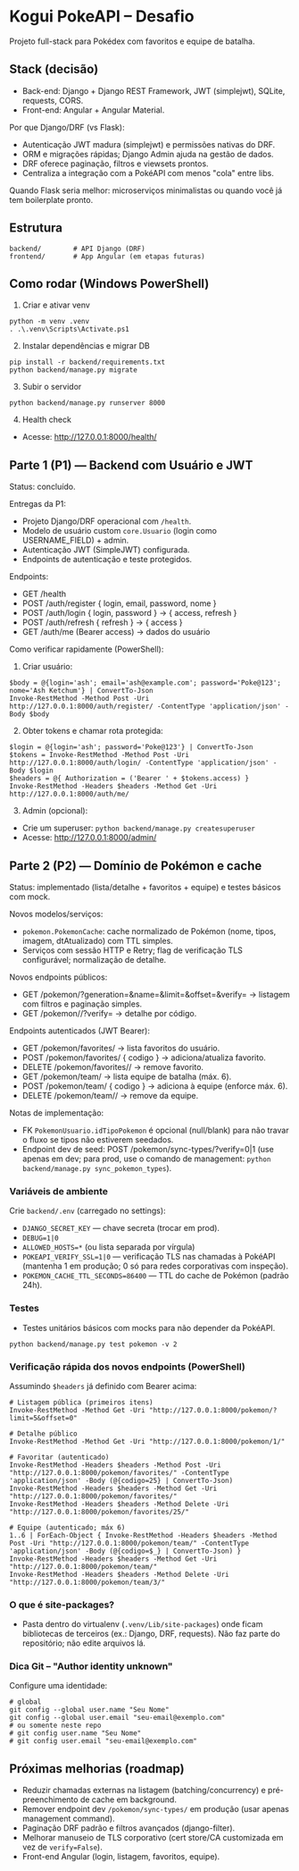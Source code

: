 # Kogui PokeAPI – Desafio

Projeto full-stack para Pokédex com favoritos e equipe de batalha.

## Stack (decisão)
- Back-end: Django + Django REST Framework, JWT (simplejwt), SQLite, requests, CORS.
- Front-end: Angular + Angular Material.

Por que Django/DRF (vs Flask):
- Autenticação JWT madura (simplejwt) e permissões nativas do DRF.
- ORM e migrações rápidas; Django Admin ajuda na gestão de dados.
- DRF oferece paginação, filtros e viewsets prontos.
- Centraliza a integração com a PokéAPI com menos "cola" entre libs.

Quando Flask seria melhor: microserviços minimalistas ou quando você já tem boilerplate pronto.

## Estrutura
```
backend/        # API Django (DRF)
frontend/       # App Angular (em etapas futuras)
```

## Como rodar (Windows PowerShell)
1. Criar e ativar venv
```
python -m venv .venv
. .\.venv\Scripts\Activate.ps1
```
2. Instalar dependências e migrar DB
```
pip install -r backend/requirements.txt
python backend/manage.py migrate
```
3. Subir o servidor
```
python backend/manage.py runserver 8000
```
4. Health check
- Acesse: http://127.0.0.1:8000/health/

## Parte 1 (P1) — Backend com Usuário e JWT
Status: concluído.

Entregas da P1:
- Projeto Django/DRF operacional com `/health`.
- Modelo de usuário custom `core.Usuario` (login como USERNAME_FIELD) + admin.
- Autenticação JWT (SimpleJWT) configurada.
- Endpoints de autenticação e teste protegidos.

Endpoints:
- GET /health
- POST /auth/register { login, email, password, nome }
- POST /auth/login { login, password } -> { access, refresh }
- POST /auth/refresh { refresh } -> { access }
- GET /auth/me (Bearer access) -> dados do usuário

Como verificar rapidamente (PowerShell):
1) Criar usuário:
```
$body = @{login='ash'; email='ash@example.com'; password='Poke@123'; nome='Ash Ketchum'} | ConvertTo-Json
Invoke-RestMethod -Method Post -Uri http://127.0.0.1:8000/auth/register/ -ContentType 'application/json' -Body $body
```
2) Obter tokens e chamar rota protegida:
```
$login = @{login='ash'; password='Poke@123'} | ConvertTo-Json
$tokens = Invoke-RestMethod -Method Post -Uri http://127.0.0.1:8000/auth/login/ -ContentType 'application/json' -Body $login
$headers = @{ Authorization = ('Bearer ' + $tokens.access) }
Invoke-RestMethod -Headers $headers -Method Get -Uri http://127.0.0.1:8000/auth/me/
```
3) Admin (opcional):
- Crie um superuser: `python backend/manage.py createsuperuser`
- Acesse: http://127.0.0.1:8000/admin/

## Parte 2 (P2) — Domínio de Pokémon e cache
Status: implementado (lista/detalhe + favoritos + equipe) e testes básicos com mock.

Novos modelos/serviços:
- `pokemon.PokemonCache`: cache normalizado de Pokémon (nome, tipos, imagem, dtAtualizado) com TTL simples.
- Serviços com sessão HTTP e Retry; flag de verificação TLS configurável; normalização de detalhe.

Novos endpoints públicos:
- GET /pokemon/?generation=&name=&limit=&offset=&verify=  -> listagem com filtros e paginação simples.
- GET /pokemon/<codigo>/?verify=                         -> detalhe por código.

Endpoints autenticados (JWT Bearer):
- GET /pokemon/favorites/                                -> lista favoritos do usuário.
- POST /pokemon/favorites/ { codigo }                    -> adiciona/atualiza favorito.
- DELETE /pokemon/favorites/<codigo>/                    -> remove favorito.
- GET /pokemon/team/                                     -> lista equipe de batalha (máx. 6).
- POST /pokemon/team/ { codigo }                         -> adiciona à equipe (enforce máx. 6).
- DELETE /pokemon/team/<codigo>/                         -> remove da equipe.

Notas de implementação:
- FK `PokemonUsuario.idTipoPokemon` é opcional (null/blank) para não travar o fluxo se tipos não estiverem seedados.
- Endpoint dev de seed: POST /pokemon/sync-types/?verify=0|1 (use apenas em dev; para prod, use o comando de management: `python backend/manage.py sync_pokemon_types`).

### Variáveis de ambiente
Crie `backend/.env` (carregado no settings):
- `DJANGO_SECRET_KEY` — chave secreta (trocar em prod).
- `DEBUG=1|0`
- `ALLOWED_HOSTS=*` (ou lista separada por vírgula)
- `POKEAPI_VERIFY_SSL=1|0` — verificação TLS nas chamadas à PokéAPI (mantenha 1 em produção; 0 só para redes corporativas com inspeção).
- `POKEMON_CACHE_TTL_SECONDS=86400` — TTL do cache de Pokémon (padrão 24h).

### Testes
- Testes unitários básicos com mocks para não depender da PokéAPI.
```
python backend/manage.py test pokemon -v 2
```

### Verificação rápida dos novos endpoints (PowerShell)
Assumindo `$headers` já definido com Bearer acima:
```
# Listagem pública (primeiros itens)
Invoke-RestMethod -Method Get -Uri "http://127.0.0.1:8000/pokemon/?limit=5&offset=0"

# Detalhe público
Invoke-RestMethod -Method Get -Uri "http://127.0.0.1:8000/pokemon/1/"

# Favoritar (autenticado)
Invoke-RestMethod -Headers $headers -Method Post -Uri "http://127.0.0.1:8000/pokemon/favorites/" -ContentType 'application/json' -Body (@{codigo=25} | ConvertTo-Json)
Invoke-RestMethod -Headers $headers -Method Get -Uri "http://127.0.0.1:8000/pokemon/favorites/"
Invoke-RestMethod -Headers $headers -Method Delete -Uri "http://127.0.0.1:8000/pokemon/favorites/25/"

# Equipe (autenticado; máx 6)
1..6 | ForEach-Object { Invoke-RestMethod -Headers $headers -Method Post -Uri "http://127.0.0.1:8000/pokemon/team/" -ContentType 'application/json' -Body (@{codigo=$_} | ConvertTo-Json) }
Invoke-RestMethod -Headers $headers -Method Get -Uri "http://127.0.0.1:8000/pokemon/team/"
Invoke-RestMethod -Headers $headers -Method Delete -Uri "http://127.0.0.1:8000/pokemon/team/3/"
```

### O que é site-packages?
- Pasta dentro do virtualenv (`.venv/Lib/site-packages`) onde ficam bibliotecas de terceiros (ex.: Django, DRF, requests). Não faz parte do repositório; não edite arquivos lá.

### Dica Git – "Author identity unknown"
Configure uma identidade:
```
# global
git config --global user.name "Seu Nome"
git config --global user.email "seu-email@exemplo.com"
# ou somente neste repo
# git config user.name "Seu Nome"
# git config user.email "seu-email@exemplo.com"
```

## Próximas melhorias (roadmap)
- Reduzir chamadas externas na listagem (batching/concurrency) e pré-preenchimento de cache em background.
- Remover endpoint dev `/pokemon/sync-types/` em produção (usar apenas management command).
- Paginação DRF padrão e filtros avançados (django-filter).
- Melhorar manuseio de TLS corporativo (cert store/CA customizada em vez de `verify=False`).
- Front-end Angular (login, listagem, favoritos, equipe).
